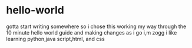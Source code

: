 # hello-world
gotta start writing somewhere so i chose this
working my way through the 10 minute hello world guide and making changes as i go
i,m zogg i like learning python,java script,html, and css
